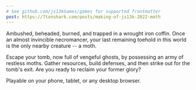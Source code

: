 ```yaml
---
# See github.com/js13kGames/games for supported frontmatter
post: https://7tonshark.com/posts/making-of-js13k-2022-moth
---
```

Ambushed, beheaded, burned, and trapped in a wrought iron coffin. Once an almost invincible necromancer, your last remaining toehold in this world is the only nearby creature -- a moth.

Escape your tomb, now full of vengeful ghosts, by possessing an army of restless moths. Gather resources, build defenses, and then strike out for the tomb's exit. Are you ready to reclaim your former glory?

Playable on your phone, tablet, or any desktop browser.